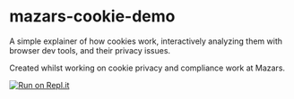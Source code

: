 # mazars-cookie-demo
A simple explainer of how cookies work, interactively analyzing them with browser dev tools, and their privacy issues.

Created whilst working on cookie privacy and compliance work at Mazars.

[![Run on Repl.it](https://repl.it/badge/github/Arbitrage0/mazars-cookie-demo)](https://repl.it/github/Arbitrage0/mazars-cookie-demo)
